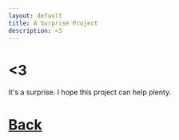 ```yaml
---
layout: default
title: A Surprise Project
description: <3
---
```


# <3

It's a surprise. I hope this project can help plenty.

# [**Back**](./)